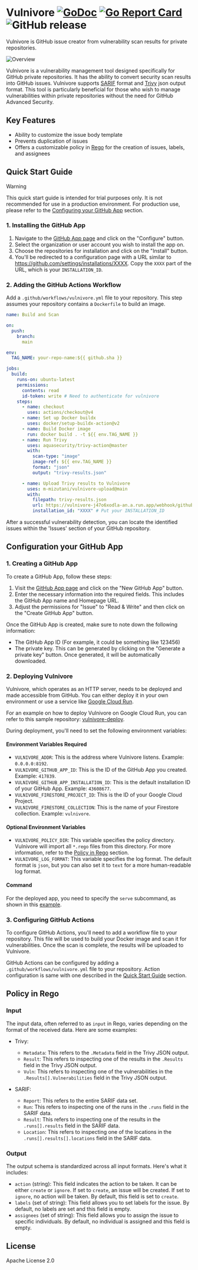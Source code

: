 # Vulnivore [![GoDoc](https://godoc.org/github.com/m-mizutani/vulnivore?status.svg)](https://godoc.org/github.com/m-mizutani/vulnivore) [![Go Report Card](https://goreportcard.com/badge/github.com/m-mizutani/vulnivore)](https://goreportcard.com/report/github.com/m-mizutani/vulnivore) ![GitHub release](https://img.shields.io/github/release/m-mizutani/vulnivore.svg)

Vulnivore is GitHub issue creator from vulnerability scan results for private repositories.

![Overview](https://github.com/m-mizutani/vulnivore/assets/605953/1d76ac7a-b609-4f12-95ae-4e3930a956bb)

Vulnivore is a vulnerability management tool designed specifically for GitHub private repositories. It has the ability to convert security scan results into GitHub issues. Vulnivore supports [SARIF](https://sarifweb.azurewebsites.net) format and [Trivy](https://github.com/aquasecurity/trivy) json output format. This tool is particularly beneficial for those who wish to manage vulnerabilities within private repositories without the need for GitHub Advanced Security.

## Key Features

- Ability to customize the issue body template
- Prevents duplication of issues
- Offers a customizable policy in [Rego](https://www.openpolicyagent.org/docs/latest/policy-language/) for the creation of issues, labels, and assignees

## Quick Start Guide

> [!WARNING]
> This quick start guide is intended for trial purposes only. It is not recommended for use in a production environment. For production use, please refer to the [Configuring your GitHub App](#configuring-your-github-app) section.

### 1. Installing the GitHub App

1. Navigate to the [GitHub App page](https://github.com/apps/vulnivore) and click on the "Configure" button.
2. Select the organization or user account you wish to install the app on.
3. Choose the repositories for installation and click on the "Install" button.
4. You'll be redirected to a configuration page with a URL similar to https://github.com/settings/installations/XXXX. Copy the `XXXX` part of the URL, which is your `INSTALLATION_ID`.

### 2. Adding the GitHub Actions Workflow

Add a `.github/workflows/vulnivore.yml` file to your repository. This step assumes your repository contains a `Dockerfile` to build an image.

```yaml
name: Build and Scan

on:
  push:
    branch:
      main

env:
  TAG_NAME: your-repo-name:${{ github.sha }}

jobs:
  build:
    runs-on: ubuntu-latest
    permissions:
      contents: read
      id-token: write # Need to authenticate for vulnivore
    steps:
      - name: checkout
        uses: actions/checkout@v4
      - name: Set up Docker buildx
        uses: docker/setup-buildx-action@v2
      - name: Build Docker image
        run: docker build . -t ${{ env.TAG_NAME }}
      - name: Run Trivy
        uses: aquasecurity/trivy-action@master
        with:
          scan-type: "image"
          image-ref: ${{ env.TAG_NAME }}
          format: "json"
          output: "trivy-results.json"

      - name: Upload Trivy results to Vulnivore
        uses: m-mizutani/vulnivore-upload@main
        with:
          filepath: trivy-results.json
          url: https://vulnivore-j47o6xodla-an.a.run.app/webhook/github/action/trivy
          installation_id: "XXXX" # Put your INSTALLATION_ID
```

After a successful vulnerability detection, you can locate the identified issues within the 'Issues' section of your GitHub repository.

## Configuration your GitHub App

### 1. Creating a GitHub App

To create a GitHub App, follow these steps:

1. Visit the [GitHub App page](https://github.com/settings/apps) and click on the "New GitHub App" button.
2. Enter the necessary information into the required fields. This includes the GitHub App name and Homepage URL.
3. Adjust the permissions for "Issue" to "Read & Write" and then click on the "Create GitHub App" button.

Once the GitHub App is created, make sure to note down the following information:

- The GitHub App ID (For example, it could be something like 123456)
- The private key. This can be generated by clicking on the "Generate a private key" button. Once generated, it will be automatically downloaded.

### 2. Deploying Vulnivore

Vulnivore, which operates as an HTTP server, needs to be deployed and made accessible from GitHub. You can either deploy it in your own environment or use a service like [Google Cloud Run](https://cloud.google.com/run).

For an example on how to deploy Vulnivore on Google Cloud Run, you can refer to this sample repository: [vulnivore-deploy](https://github.com/m-mizutani/vulnivore-deploy).

During deployment, you'll need to set the following environment variables:

#### Environment Variables Required

- `VULNIVORE_ADDR`: This is the address where Vulnivore listens. Example: `0.0.0.0:8192`.
- `VULNIVORE_GITHUB_APP_ID`: This is the ID of the GitHub App you created. Example: `417839`.
- `VULNIVORE_GITHUB_APP_INSTALLATION_ID`: This is the default installation ID of your GitHub App. Example: `43608677`.
- `VULNIVORE_FIRESTORE_PROJECT_ID`: This is the ID of your Google Cloud Project.
- `VULNIVORE_FIRESTORE_COLLECTION`: This is the name of your Firestore collection. Example: `vulnivore`.

#### Optional Environment Variables

- `VULNIVORE_POLICY_DIR`: This variable specifies the policy directory. Vulnivore will import all `*.rego` files from this directory. For more information, refer to the [Policy in Rego](#policy-in-rego) section.
- `VULNIVORE_LOG_FORMAT`: This variable specifies the log format. The default format is `json`, but you can also set it to `text` for a more human-readable log format.

#### Command

For the deployed app, you need to specify the `serve` subcommand, as shown in this [example](https://github.com/m-mizutani/vulnivore-deploy/blob/4cc957a4a4fe5fdc371e07c64fc0ac3088a0d232/.github/workflows/deploy.yml#L67).

### 3. Configuring GitHub Actions

To configure GitHub Actions, you'll need to add a workflow file to your repository. This file will be used to build your Docker image and scan it for vulnerabilities. Once the scan is complete, the results will be uploaded to Vulnivore.

GitHub Actions can be configured by adding a `.github/workflows/vulnivore.yml` file to your repository. Action configuration is same with one described in the [Quick Start Guide](#2-adding-the-github-actions-workflow) section.

## Policy in Rego

### Input

The input data, often referred to as `input` in Rego, varies depending on the format of the received data. Here are some examples:

- Trivy:
  - `Metadata`: This refers to the `.Metadata` field in the Trivy JSON output.
  - `Result`: This refers to inspecting one of the results in the `.Results` field in the Trivy JSON output.
  - `Vuln`: This refers to inspecting one of the vulnerabilities in the `.Results[].Vulnerabilities` field in the Trivy JSON output.

- SARIF:
  - `Report`: This refers to the entire SARIF data set.
  - `Run`: This refers to inspecting one of the runs in the `.runs` field in the SARIF data.
  - `Result`: This refers to inspecting one of the results in the `.runs[].results` field in the SARIF data.
  - `Location`: This refers to inspecting one of the locations in the `.runs[].results[].locations` field in the SARIF data.

### Output

The output schema is standardized across all input formats. Here's what it includes:

- `action` (string): This field indicates the action to be taken. It can be either `create` or `ignore`. If set to `create`, an issue will be created. If set to `ignore`, no action will be taken. By default, this field is set to `create`.
- `labels` (set of string): This field allows you to set labels for the issue. By default, no labels are set and this field is empty.
- `assignees` (set of string): This field allows you to assign the issue to specific individuals. By default, no individual is assigned and this field is empty.

## License

Apache License 2.0
